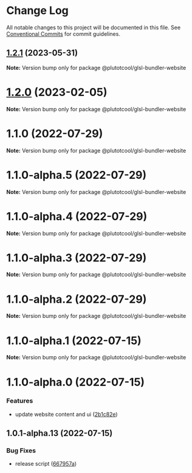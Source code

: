 # Change Log

All notable changes to this project will be documented in this file.
See [Conventional Commits](https://conventionalcommits.org) for commit guidelines.

## [1.2.1](https://github.com/plutotcool/glsl-bundler/compare/v1.2.0...v1.2.1) (2023-05-31)

**Note:** Version bump only for package @plutotcool/glsl-bundler-website





# [1.2.0](https://github.com/plutotcool/glsl-bundler/compare/v1.1.0...v1.2.0) (2023-02-05)

**Note:** Version bump only for package @plutotcool/glsl-bundler-website





# 1.1.0 (2022-07-29)

**Note:** Version bump only for package @plutotcool/glsl-bundler-website





# 1.1.0-alpha.5 (2022-07-29)

**Note:** Version bump only for package @plutotcool/glsl-bundler-website





# 1.1.0-alpha.4 (2022-07-29)

**Note:** Version bump only for package @plutotcool/glsl-bundler-website





# 1.1.0-alpha.3 (2022-07-29)

**Note:** Version bump only for package @plutotcool/glsl-bundler-website





# 1.1.0-alpha.2 (2022-07-29)

**Note:** Version bump only for package @plutotcool/glsl-bundler-website





# 1.1.0-alpha.1 (2022-07-15)

**Note:** Version bump only for package @plutotcool/glsl-bundler-website





# 1.1.0-alpha.0 (2022-07-15)


### Features

* update website content and ui ([2b1c82e](https://github.com/plutotcool/glsl-bundler/commit/2b1c82ed232588f7ca7b6999fbdea19c5214d9f6))





## 1.0.1-alpha.13 (2022-07-15)


### Bug Fixes

* release script ([667957a](https://github.com/plutotcool/glsl-bundler/commit/667957a10f138bc99ec8f49a8e25984391dbd477))
